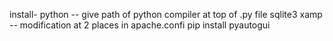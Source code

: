 install-
python -- give path of python compiler at top of .py file
sqlite3
xamp -- modification at 2 places in apache.confi
pip install pyautogui
